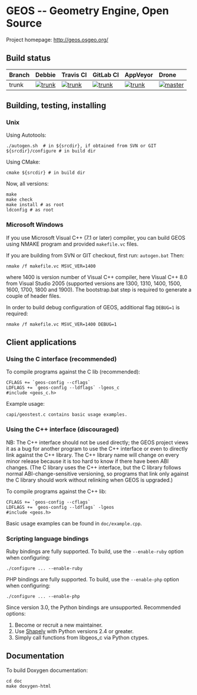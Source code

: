 GEOS -- Geometry Engine, Open Source
====================================

Project homepage: http://geos.osgeo.org/

## Build status

| Branch | Debbie | Travis CI | GitLab CI | AppVeyor | Drone |
|:--- |:--- |:--- |:--- |:--- |:--- |
| trunk | [![trunk](https://debbie.postgis.net/buildStatus/icon?job=GEOS_Trunk)](https://debbie.postgis.net/view/GEOS/job/GEOS_Trunk/) | [![trunk](https://secure.travis-ci.org/libgeos/libgeos.png)](https://travis-ci.org/libgeos/libgeos) | [![trunk](https://gitlab.com/geos/libgeos/badges/svn-trunk/build.svg)](https://gitlab.com/geos/libgeos/commits/svn-trunk) | [![trunk](https://ci.appveyor.com/api/projects/status/c4b47oa8k50qyqo5/branch/svn-trunk?svg=true)](https://ci.appveyor.com/project/mloskot/libgeos/branch/svn-trunk) | [![master](https://drone.io/github.com/libgeos/libgeos/status.png)](https://drone.io/github.com/libgeos/libgeos/latest) |

## Building, testing, installing

### Unix

Using Autotools:

    ./autogen.sh  # in ${srcdir}, if obtained from SVN or GIT
    ${srcdir}/configure # in build dir

Using CMake:

    cmake ${srcdir} # in build dir

Now, all versions:

    make
    make check
    make install # as root
    ldconfig # as root


### Microsoft Windows

If you use Microsoft Visual C++ (7.1 or later) compiler, you can build
GEOS using NMAKE program and provided `makefile.vc` files.

If you are building from SVN or GIT checkout, first run: `autogen.bat`
Then:

    nmake /f makefile.vc MSVC_VER=1400

where 1400 is version number of Visual C++ compiler, here Visual C++ 8.0
from Visual Studio 2005 (supported versions are 1300, 1310, 1400, 1500,
1600, 1700, 1800 and 1900).
The bootstrap.bat step is required to generate a couple of header files.

In order to build debug configuration of GEOS, additional flag `DEBUG=1`
is required:

    nmake /f makefile.vc MSVC_VER=1400 DEBUG=1


## Client applications

### Using the C interface (recommended)

To compile programs against the C lib (recommended):

    CFLAGS += `geos-config --cflags`
    LDFLAGS += `geos-config --ldflags` -lgeos_c
    #include <geos_c.h>

Example usage:

    capi/geostest.c contains basic usage examples.

### Using the C++ interface (discouraged)

NB: The C++ interface should not be used directly; the GEOS project
views it as a bug for another program to use the C++ interface or even
to directly link against the C++ library.  The C++ library name will
change on every minor release because it is too hard to know if there
have been ABI changes.  (The C library uses the C++ interface, but the
C library follows normal ABI-change-sensitive versioning, so programs
that link only against the C library should work without relinking
when GEOS is upgraded.)

To compile programs against the C++ lib:

    CFLAGS += `geos-config --cflags`
    LDFLAGS += `geos-config --ldflags` -lgeos
    #include <geos.h>

Basic usage examples can be found in `doc/example.cpp`.


### Scripting language bindings

Ruby bindings are fully supported. To build, use the `--enable-ruby` option
when configuring:

    ./configure ... --enable-ruby

PHP bindings are fully supported. To build, use the `--enable-php` option
when configuring:

    ./configure ... --enable-php

Since version 3.0, the Python bindings are unsupported. Recommended options:

 1. Become or recruit a new maintainer.
 2. Use [Shapely](http://pypi.python.org/pypi/Shapely) with Python
    versions 2.4 or greater.
 3. Simply call functions from libgeos_c via Python ctypes.

## Documentation

To build Doxygen documentation:

    cd doc
    make doxygen-html

